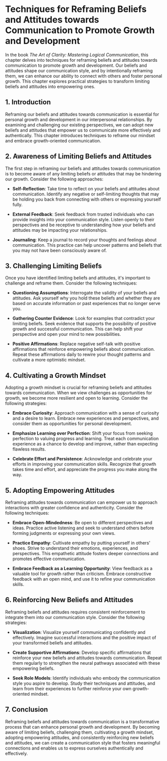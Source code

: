 Techniques for Reframing Beliefs and Attitudes towards Communication to Promote Growth and Development
=================================================================================================================

In the book *The Art of Clarity: Mastering Logical Communication*, this chapter delves into techniques for reframing beliefs and attitudes towards communication to promote growth and development. Our beliefs and attitudes shape our communication style, and by intentionally reframing them, we can enhance our ability to connect with others and foster personal growth. This chapter explores practical strategies to transform limiting beliefs and attitudes into empowering ones.

**1. Introduction**
-------------------

Reframing our beliefs and attitudes towards communication is essential for personal growth and development in our interpersonal relationships. By examining and challenging our existing perspectives, we can adopt new beliefs and attitudes that empower us to communicate more effectively and authentically. This chapter introduces techniques to reframe our mindset and embrace growth-oriented communication.

**2. Awareness of Limiting Beliefs and Attitudes**
--------------------------------------------------

The first step in reframing our beliefs and attitudes towards communication is to become aware of any limiting beliefs or attitudes that may be hindering our growth. Consider the following approaches:

* **Self-Reflection**: Take time to reflect on your beliefs and attitudes about communication. Identify any negative or self-limiting thoughts that may be holding you back from connecting with others or expressing yourself fully.

* **External Feedback**: Seek feedback from trusted individuals who can provide insights into your communication style. Listen openly to their perspectives and be receptive to understanding how your beliefs and attitudes may be impacting your relationships.

* **Journaling**: Keep a journal to record your thoughts and feelings about communication. This practice can help uncover patterns and beliefs that you may not have been consciously aware of.

**3. Challenging Limiting Beliefs**
-----------------------------------

Once you have identified limiting beliefs and attitudes, it's important to challenge and reframe them. Consider the following techniques:

* **Questioning Assumptions**: Interrogate the validity of your beliefs and attitudes. Ask yourself why you hold these beliefs and whether they are based on accurate information or past experiences that no longer serve you.

* **Gathering Counter Evidence**: Look for examples that contradict your limiting beliefs. Seek evidence that supports the possibility of positive growth and successful communication. This can help shift your perspective and open your mind to new possibilities.

* **Positive Affirmations**: Replace negative self-talk with positive affirmations that reinforce empowering beliefs about communication. Repeat these affirmations daily to rewire your thought patterns and cultivate a more optimistic mindset.

**4. Cultivating a Growth Mindset**
-----------------------------------

Adopting a growth mindset is crucial for reframing beliefs and attitudes towards communication. When we view challenges as opportunities for growth, we become more resilient and open to learning. Consider the following strategies:

* **Embrace Curiosity**: Approach communication with a sense of curiosity and a desire to learn. Embrace new experiences and perspectives, and consider them as opportunities for personal development.

* **Emphasize Learning over Perfection**: Shift your focus from seeking perfection to valuing progress and learning. Treat each communication experience as a chance to develop and improve, rather than expecting flawless results.

* **Celebrate Effort and Persistence**: Acknowledge and celebrate your efforts in improving your communication skills. Recognize that growth takes time and effort, and appreciate the progress you make along the way.

**5. Adopting Empowering Attitudes**
------------------------------------

Reframing attitudes towards communication can empower us to approach interactions with greater confidence and authenticity. Consider the following techniques:

* **Embrace Open-Mindedness**: Be open to different perspectives and ideas. Practice active listening and seek to understand others before forming judgments or expressing your own views.

* **Practice Empathy**: Cultivate empathy by putting yourself in others' shoes. Strive to understand their emotions, experiences, and perspectives. This empathetic attitude fosters deeper connections and promotes effective communication.

* **Embrace Feedback as a Learning Opportunity**: View feedback as a valuable tool for growth rather than criticism. Embrace constructive feedback with an open mind, and use it to refine your communication skills.

**6. Reinforcing New Beliefs and Attitudes**
--------------------------------------------

Reframing beliefs and attitudes requires consistent reinforcement to integrate them into our communication style. Consider the following strategies:

* **Visualization**: Visualize yourself communicating confidently and effectively. Imagine successful interactions and the positive impact of your transformed beliefs and attitudes.

* **Create Supportive Affirmations**: Develop specific affirmations that reinforce your new beliefs and attitudes towards communication. Repeat them regularly to strengthen the neural pathways associated with these empowering beliefs.

* **Seek Role Models**: Identify individuals who embody the communication style you aspire to develop. Study their techniques and attitudes, and learn from their experiences to further reinforce your own growth-oriented mindset.

**7. Conclusion**
-----------------

Reframing beliefs and attitudes towards communication is a transformative process that can enhance personal growth and development. By becoming aware of limiting beliefs, challenging them, cultivating a growth mindset, adopting empowering attitudes, and consistently reinforcing new beliefs and attitudes, we can create a communication style that fosters meaningful connections and enables us to express ourselves authentically and effectively.
